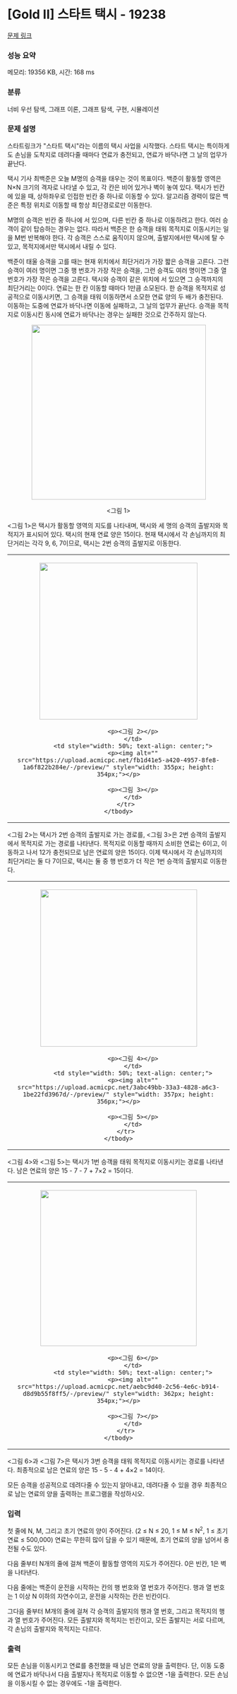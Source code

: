 # [Gold II] 스타트 택시 - 19238 

[문제 링크](https://www.acmicpc.net/problem/19238) 

### 성능 요약

메모리: 19356 KB, 시간: 168 ms

### 분류

너비 우선 탐색, 그래프 이론, 그래프 탐색, 구현, 시뮬레이션

### 문제 설명

<p>스타트링크가 "스타트 택시"라는 이름의 택시 사업을 시작했다. 스타트 택시는 특이하게도 손님을 도착지로 데려다줄 때마다 연료가 충전되고, 연료가 바닥나면 그 날의 업무가 끝난다.</p>

<p>택시 기사 최백준은 오늘 M명의 승객을 태우는 것이 목표이다. 백준이 활동할 영역은 N×N 크기의 격자로 나타낼 수 있고, 각 칸은 비어 있거나 벽이 놓여 있다. 택시가 빈칸에 있을 때, 상하좌우로 인접한 빈칸 중 하나로 이동할 수 있다. 알고리즘 경력이 많은 백준은 특정 위치로 이동할 때 항상 최단경로로만 이동한다.</p>

<p>M명의 승객은 빈칸 중 하나에 서 있으며, 다른 빈칸 중 하나로 이동하려고 한다. 여러 승객이 같이 탑승하는 경우는 없다. 따라서 백준은 한 승객을 태워 목적지로 이동시키는 일을 M번 반복해야 한다. 각 승객은 스스로 움직이지 않으며, 출발지에서만 택시에 탈 수 있고, 목적지에서만 택시에서 내릴 수 있다.</p>

<p>백준이 태울 승객을 고를 때는 현재 위치에서 최단거리가 가장 짧은 승객을 고른다. 그런 승객이 여러 명이면 그중 행 번호가 가장 작은 승객을, 그런 승객도 여러 명이면 그중 열 번호가 가장 작은 승객을 고른다. 택시와 승객이 같은 위치에 서 있으면 그 승객까지의 최단거리는 0이다. 연료는 한 칸 이동할 때마다 1만큼 소모된다. 한 승객을 목적지로 성공적으로 이동시키면, 그 승객을 태워 이동하면서 소모한 연료 양의 두 배가 충전된다. 이동하는 도중에 연료가 바닥나면 이동에 실패하고, 그 날의 업무가 끝난다. 승객을 목적지로 이동시킨 동시에 연료가 바닥나는 경우는 실패한 것으로 간주하지 않는다.</p>

<p style="text-align: center;"><img alt="" src="https://upload.acmicpc.net/b4dfd78f-5276-44a4-a1f1-a5ccde6fbc8b/-/preview/" style="width: 395px; height: 396px;"></p>

<p style="text-align: center;"><그림 1></p>

<p><그림 1>은 택시가 활동할 영역의 지도를 나타내며, 택시와 세 명의 승객의 출발지와 목적지가 표시되어 있다. 택시의 현재 연료 양은 15이다. 현재 택시에서 각 손님까지의 최단거리는 각각 9, 6, 7이므로, 택시는 2번 승객의 출발지로 이동한다.</p>

<table class="table table table-bordered" style="width: 100%;">
	<tbody>
		<tr>
			<td style="width: 50%; text-align: center;">
			<p><img alt="" src="https://upload.acmicpc.net/3a0360d0-7aa4-4f6e-89aa-8f29ceb3db8d/-/preview/" style="width: 358px; height: 355px;"></p>

			<p><그림 2></p>
			</td>
			<td style="width: 50%; text-align: center;">
			<p><img alt="" src="https://upload.acmicpc.net/fb1d41e5-a420-4957-8fe8-1a6f822b284e/-/preview/" style="width: 355px; height: 354px;"></p>

			<p><그림 3></p>
			</td>
		</tr>
	</tbody>
</table>

<p><그림 2>는 택시가 2번 승객의 출발지로 가는 경로를, <그림 3>은 2번 승객의 출발지에서 목적지로 가는 경로를 나타낸다. 목적지로 이동할 때까지 소비한 연료는 6이고, 이동하고 나서 12가 충전되므로 남은 연료의 양은 15이다. 이제 택시에서 각 손님까지의 최단거리는 둘 다 7이므로, 택시는 둘 중 행 번호가 더 작은 1번 승객의 출발지로 이동한다.</p>

<table class="table table table-bordered" style="width: 100%;">
	<tbody>
		<tr>
			<td style="width: 50%; text-align: center;">
			<p><img alt="" src="https://upload.acmicpc.net/a4ad059c-f909-4cf2-a401-9d72a69a2549/-/preview/" style="width: 355px; height: 356px;"></p>

			<p><그림 4></p>
			</td>
			<td style="width: 50%; text-align: center;">
			<p><img alt="" src="https://upload.acmicpc.net/3abc49bb-33a3-4828-a6c3-1be22fd3967d/-/preview/" style="width: 357px; height: 356px;"></p>

			<p><그림 5></p>
			</td>
		</tr>
	</tbody>
</table>

<p><그림 4>와 <그림 5>는 택시가 1번 승객을 태워 목적지로 이동시키는 경로를 나타낸다. 남은 연료의 양은 15 - 7 - 7 + 7×2 = 15이다.</p>

<table class="table table table-bordered" style="width: 100%;">
	<tbody>
		<tr>
			<td style="width: 50%; text-align: center;">
			<p><img alt="" src="https://upload.acmicpc.net/86aa0566-f468-4343-a83d-d978f0120cec/-/preview/" style="width: 354px; height: 353px;"></p>

			<p><그림 6></p>
			</td>
			<td style="width: 50%; text-align: center;">
			<p><img alt="" src="https://upload.acmicpc.net/aebc9d40-2c56-4e6c-b914-d8d9b55f8ff5/-/preview/" style="width: 362px; height: 354px;"></p>

			<p><그림 7></p>
			</td>
		</tr>
	</tbody>
</table>

<p><그림 6>과 <그림 7>은 택시가 3번 승객을 태워 목적지로 이동시키는 경로를 나타낸다. 최종적으로 남은 연료의 양은 15 - 5 - 4 + 4×2 = 14이다.</p>

<p>모든 승객을 성공적으로 데려다줄 수 있는지 알아내고, 데려다줄 수 있을 경우 최종적으로 남는 연료의 양을 출력하는 프로그램을 작성하시오.</p>

### 입력 

 <p>첫 줄에 N, M, 그리고 초기 연료의 양이 주어진다. (2 ≤ N ≤ 20, 1 ≤ M ≤ N<sup>2</sup>, 1 ≤ 초기 연료 ≤ 500,000) 연료는 무한히 많이 담을 수 있기 때문에, 초기 연료의 양을 넘어서 충전될 수도 있다.</p>

<p>다음 줄부터 N개의 줄에 걸쳐 백준이 활동할 영역의 지도가 주어진다. 0은 빈칸, 1은 벽을 나타낸다.</p>

<p>다음 줄에는 백준이 운전을 시작하는 칸의 행 번호와 열 번호가 주어진다. 행과 열 번호는 1 이상 N 이하의 자연수이고, 운전을 시작하는 칸은 빈칸이다.</p>

<p>그다음 줄부터 M개의 줄에 걸쳐 각 승객의 출발지의 행과 열 번호, 그리고 목적지의 행과 열 번호가 주어진다. 모든 출발지와 목적지는 빈칸이고, 모든 출발지는 서로 다르며, 각 손님의 출발지와 목적지는 다르다.</p>

### 출력 

 <p>모든 손님을 이동시키고 연료를 충전했을 때 남은 연료의 양을 출력한다. 단, 이동 도중에 연료가 바닥나서 다음 출발지나 목적지로 이동할 수 없으면 -1을 출력한다. 모든 손님을 이동시킬 수 없는 경우에도 -1을 출력한다.</p>

